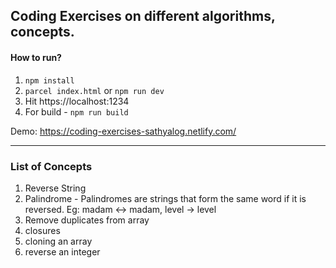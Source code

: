 ## Coding Exercises on different algorithms, concepts.

#### How to run?

1. `npm install`
2. `parcel index.html` or `npm run dev` 
3.  Hit https://localhost:1234
4. For build - `npm run build`

Demo: https://coding-exercises-sathyalog.netlify.com/
___

### List of Concepts

1. Reverse String
2. Palindrome - Palindromes are strings that form the same word if it is reversed. Eg: madam <-> madam, level -> level
3. Remove duplicates from array
4. closures
5. cloning an array
6. reverse an integer